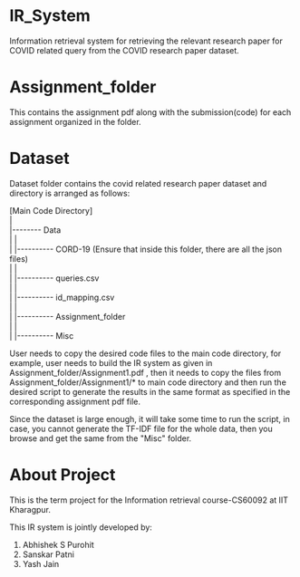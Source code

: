 # IR_System
Information retrieval system for retrieving the relevant research paper for COVID related query from the COVID research paper dataset.

# Assignment_folder
This contains the assignment pdf along with the submission(code) for each assignment organized in the folder.


# Dataset
Dataset folder contains the covid related research paper dataset and directory is arranged as follows:

[Main Code Directory]<br>
|<br>
|-------- Data<br>
| |<br>
| |---------- CORD-19 (Ensure that inside this folder, there are all the json files)<br>
| |<br>
| |---------- queries.csv<br>
| |<br>
| |---------- id_mapping.csv<br>
| |<br>
| |---------- Assignment_folder<br>
| |<br>
| |---------- Misc<br>

User needs to copy the desired code files to the main code directory, for example, user needs to build the IR system as given in Assignment_folder/Assignment1.pdf , then it needs to copy the files from Assignment_folder/Assignment1/* to main code directory and then run the desired script to generate the results in the same format as specified in the corresponding assignment pdf file. 

Since the dataset is large enough, it will take some time to run the script, in case, you cannot generate the TF-IDF file for the whole data, then you browse and get the same from the "Misc" folder.

# About Project
This is the term project for the Information retrieval course-CS60092 at IIT Kharagpur.

This IR system is jointly developed by:
1. Abhishek S Purohit
2. Sanskar Patni
3. Yash Jain

